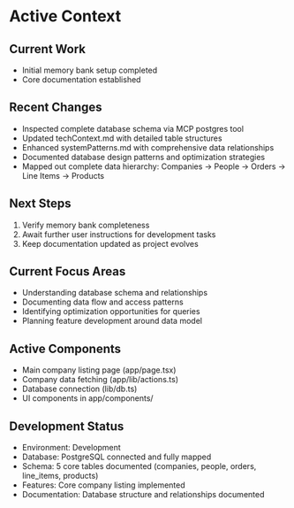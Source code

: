 # Active Context

## Current Work
- Initial memory bank setup completed
- Core documentation established

## Recent Changes
- Inspected complete database schema via MCP postgres tool
- Updated techContext.md with detailed table structures
- Enhanced systemPatterns.md with comprehensive data relationships
- Documented database design patterns and optimization strategies
- Mapped out complete data hierarchy: Companies -> People -> Orders -> Line Items -> Products

## Next Steps
1. Verify memory bank completeness
2. Await further user instructions for development tasks
3. Keep documentation updated as project evolves

## Current Focus Areas
- Understanding database schema and relationships
- Documenting data flow and access patterns
- Identifying optimization opportunities for queries
- Planning feature development around data model

## Active Components
- Main company listing page (app/page.tsx)
- Company data fetching (app/lib/actions.ts)
- Database connection (lib/db.ts)
- UI components in app/components/

## Development Status
- Environment: Development
- Database: PostgreSQL connected and fully mapped
- Schema: 5 core tables documented (companies, people, orders, line_items, products)
- Features: Core company listing implemented
- Documentation: Database structure and relationships documented
